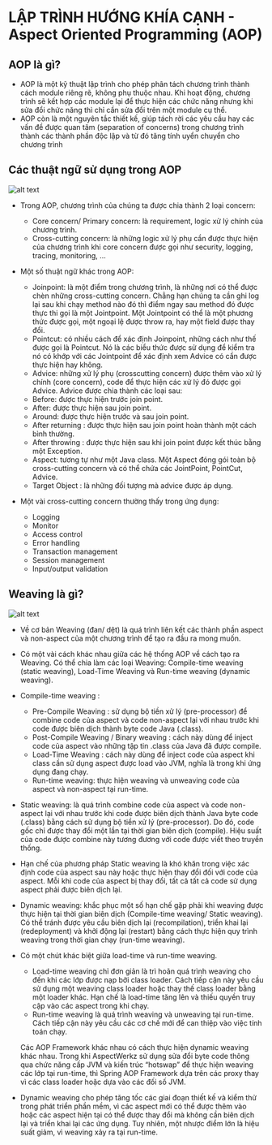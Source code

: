 # LẬP TRÌNH HƯỚNG KHÍA CẠNH - Aspect Oriented Programming (AOP)

## AOP là gì?

- AOP là một kỹ thuật lập trình cho phép phân tách chương trình thành cách module riêng rẽ, không phụ thuộc nhau. Khi hoạt động, chương trình sẽ kết hợp các module lại để thực hiện các chức năng nhưng khi sửa đổi chức năng thì chỉ cần sửa đổi trên một module cụ thể.
- AOP còn là một nguyên tắc thiết kế, giúp tách rời các yêu cầu hay các vấn đề được quan tâm (separation of concerns) trong chương trình thành các thành phần độc lập và từ đó tăng tính uyển chuyển cho chương trình

## Các thuật ngữ sử dụng trong AOP

![alt text](https://topdev.vn/blog/wp-content/uploads/2023/01/aspect-orientedprogramming-aop-in-java.png)

- Trong AOP, chương trình của chúng ta được chia thành 2 loại concern:

  - Core concern/ Primary concern: là requirement, logic xử lý chính của chương trình.
  - Cross-cutting concern: là những logic xử lý phụ cần được thực hiện của chương trình khi core concern được gọi như security, logging, tracing, monitoring, …

- Một số thuật ngữ khác trong AOP:

  - Joinpoint: là một điểm trong chương trình, là những nơi có thể được chèn những cross-cutting concern. Chẳng hạn chúng ta cần ghi log lại sau khi chạy method nào đó thì điểm ngay sau method đó được thực thi gọi là một Jointpoint. Một Jointpoint có thể là một phương thức được gọi, một ngoại lệ được throw ra, hay một field được thay đổi.
  - Pointcut: có nhiều cách để xác định Joinpoint, những cách như thế được gọi là Pointcut. Nó là các biểu thức được sử dụng để kiểm tra nó có khớp với các Jointpoint để xác định xem Advice có cần được thực hiện hay không.
  - Advice: những xử lý phụ (crosscutting concern) được thêm vào xử lý chính (core concern), code để thực hiện các xử lý đó được gọi Advice. Advice được chia thành các loại sau:
  - Before: được thực hiện trước join point.
  - After: được thực hiện sau join point.
  - Around: được thực hiện trước và sau join point.
  - After returning : được thực hiện sau join point hoàn thành một cách bình thường.
  - After throwing : được thực hiện sau khi join point được kết thúc bằng một Exception.
  - Aspect: tương tự như một Java class. Một Aspect đóng gói toàn bộ cross-cutting concern và có thể chứa các JointPoint, PointCut, Advice.
  - Target Object : là những đối tượng mà advice được áp dụng.

- Một vài cross-cutting concern thường thấy trong ứng dụng:

  - Logging
  - Monitor
  - Access control
  - Error handling
  - Transaction management
  - Session management
  - Input/output validation

## Weaving là gì?

![alt text](https://topdev.vn/blog/wp-content/uploads/2023/01/aspect-orientedprogramming-aop-weaving.png)

- Về cơ bản Weaving (đan/ dệt) là quá trình liên kết các thành phần aspect và non-aspect của một chương trình để tạo ra đầu ra mong muốn.

- Có một vài cách khác nhau giữa các hệ thống AOP về cách tạo ra Weaving. Có thể chia làm các loại Weaving: Compile-time weaving (static weaving), Load-Time Weaving và Run-time weaving (dynamic weaving).

- Compile-time weaving :
  - Pre-Compile Weaving : sử dụng bộ tiền xử lý (pre-processor) để combine code của aspect và code non-aspect lại với nhau trước khi code được biên dịch thành byte code Java (.class).
  - Post-Compile Weaving / Binary weaving : cách này dùng để inject code của aspect vào những tập tin .class của Java đã được compile.
  - Load-Time Weaving : cách này dùng để inject code của aspect khi class cần sử dụng aspect được load vào JVM, nghĩa là trong khi ứng dụng đang chạy.
  - Run-time weaving: thực hiện weaving và unweaving code của aspect và non-aspect tại run-time.
- Static weaving: là quá trình combine code của aspect và code non-aspect lại với nhau trước khi code được biên dịch thành Java byte code (.class) bằng cách sử dụng bộ tiền xử lý (pre-processor). Do đó, code gốc chỉ được thay đổi một lần tại thời gian biên dịch (compile). Hiệu suất của code được combine này tương đương với code được viết theo truyền thống.

- Hạn chế của phương pháp Static weaving là khó khăn trong việc xác định code của aspect sau này hoặc thực hiện thay đổi đối với code của aspect. Mỗi khi code của aspect bị thay đổi, tất cả tất cả code sử dụng aspect phải được biên dịch lại.

- Dynamic weaving: khắc phục một số hạn chế gặp phải khi weaving được thực hiện tại thời gian biên dịch (Compile-time weaving/ Static weaving). Có thể tránh được yêu cầu biên dịch lại (recompilation), triển khai lại (redeployment) và khởi động lại (restart) bằng cách thực hiện quy trình weaving trong thời gian chạy (run-time weaving).

- Có một chút khác biệt giữa load-time và run-time weaving.

  - Load-time weaving chỉ đơn giản là trì hoãn quá trình weaving cho đến khi các lớp được nạp bởi class loader. Cách tiếp cận này yêu cầu sử dụng một weaving class loader hoặc thay thế class loader bằng một loader khác. Hạn chế là load-time tăng lên và thiếu quyền truy cập vào các aspect trong khi chạy.
  - Run-time weaving là quá trình weaving và unweaving tại run-time. Cách tiếp cận này yêu cầu các cơ chế mới để can thiệp vào việc tính toán chạy.

  Các AOP Framework khác nhau có cách thực hiện dynamic weaving khác nhau. Trong khi AspectWerkz sử dụng sửa đổi byte code thông qua chức năng cấp JVM và kiến ​​trúc “hotswap” để thực hiện weaving các lớp tại run-time, thì Spring AOP Framework dựa trên các proxy thay vì các class loader hoặc dựa vào các đối số JVM.

- Dynamic weaving cho phép tăng tốc các giai đoạn thiết kế và kiểm thử trong phát triển phần mềm, vì các aspect mới có thể được thêm vào hoặc các aspect hiện tại có thể được thay đổi mà không cần biên dịch lại và triển khai lại các ứng dụng. Tuy nhiên, một nhược điểm lớn là hiệu suất giảm, vì weaving xảy ra tại run-time.
